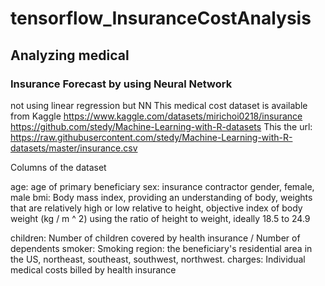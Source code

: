 # tensorflow_InsuranceCostAnalysis
## Analyzing medical
### Insurance Forecast by using Neural Network
not using linear regression but NN
This medical cost dataset is available from Kaggle https://www.kaggle.com/datasets/mirichoi0218/insurance https://github.com/stedy/Machine-Learning-with-R-datasets This the url: https://raw.githubusercontent.com/stedy/Machine-Learning-with-R-datasets/master/insurance.csv

Columns of the dataset

age: age of primary beneficiary
sex: insurance contractor gender, female, male
bmi: Body mass index, providing an understanding of body, weights that are relatively high or low relative to height,
objective index of body weight (kg / m ^ 2) using the ratio of height to weight, ideally 18.5 to 24.9

children: Number of children covered by health insurance / Number of dependents
smoker: Smoking
region: the beneficiary's residential area in the US, northeast, southeast, southwest, northwest.
charges: Individual medical costs billed by health insurance
